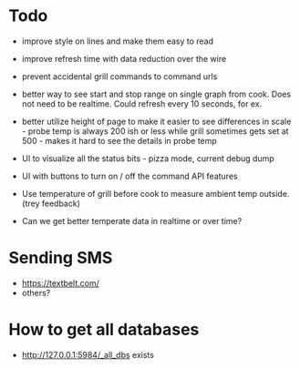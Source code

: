 
# Todo

- improve style on lines and make them easy to read
- improve refresh time with data reduction over the wire

- prevent accidental grill commands to command urls
- better way to see start and stop range on single graph from cook. Does not need to be realtime. Could refresh every 10 seconds, for ex. 
- better utilize height of page to make it easier to see differences in scale - probe temp is always 200 ish or less while grill sometimes gets set at 500 - makes it hard to see the details in probe temp

- UI to visualize all the status bits - pizza mode, current debug dump
- UI with buttons to turn on / off the command API features

- Use temperature of grill before cook to measure ambient temp outside. (trey feedback)
- Can we get better temperate data in realtime or over time? 


# Sending SMS

- https://textbelt.com/
- others? 

# How to get all databases

- http://127.0.0.1:5984/_all_dbs exists